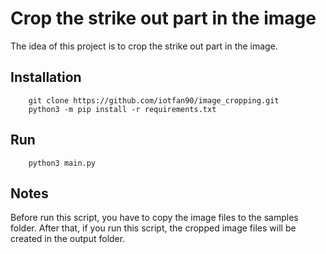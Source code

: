 # Crop the strike out part in the image
The idea of this project is to crop the strike out part in the image.

## Installation

```command
    git clone https://github.com/iotfan90/image_cropping.git
    python3 -m pip install -r requirements.txt
```

## Run

```command
    python3 main.py
```

## Notes
Before run this script, you have to copy the image files to the samples folder.
After that, if you run this script, the cropped image files will be created in the output folder.

